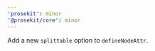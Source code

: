 ```yaml
---
'prosekit': minor
'@prosekit/core': minor
---
```


Add a new `splittable` option to `defineNodeAttr`.
